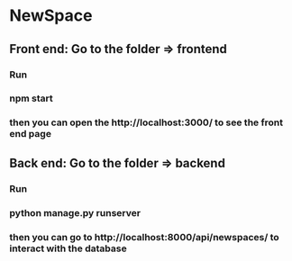 # NewSpace

## Front end: Go to the folder => frontend
### Run
### npm start
### then you can open the http://localhost:3000/ to see the front end page


## Back end: Go to the folder => backend
### Run
### python manage.py runserver
### then you can go to  http://localhost:8000/api/newspaces/ to interact with the database
